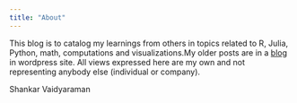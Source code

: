 ```yaml
---
title: "About"
---
```


This blog is to catalog my learnings from others in topics related to R, Julia, Python, math, computations and visualizations.My older posts are in a [blog](https://notesofdabbler.wordpress.com/) in wordpress site. All views expressed here are my own and not representing anybody else (individual or company).

Shankar Vaidyaraman